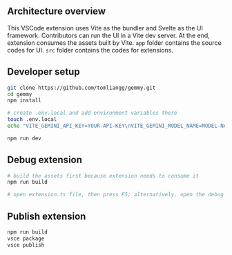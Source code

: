 ## Architecture overview

This VSCode extension uses Vite as the bundler and Svelte as the UI framework. Contributors can run the UI in a Vite dev server. At the end, extension consumes the assets built by Vite. `app` folder contains the source codes for UI. `src` folder contains the codes for extensions.

## Developer setup

```sh
git clone https://github.com/tomliangg/gemmy.git
cd gemmy
npm install

# create .env.local and add environment variables there
touch .env.local
echo "VITE_GEMINI_API_KEY=YOUR-API-KEY\nVITE_GEMINI_MODEL_NAME=MODEL-NAME" > .env.local

npm run dev
```

## Debug extension

```sh
# build the assets first because extension needs to consume it
npm run build

# open extension.ts file, then press F5; alternatively, open the debug tool and click the run button.
```

## Publish extension

```sh
npm run build
vsce package
vsce publish
```

